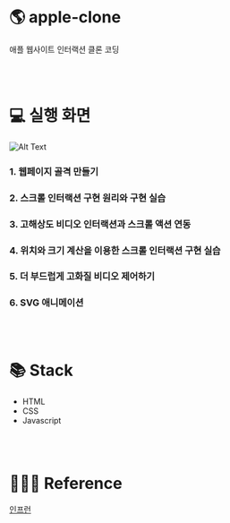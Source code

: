# 🌎 apple-clone

애플 웹사이트 인터랙션 클론 코딩 

<br><br>

# 💻 실행 화면
![Alt Text](https://github.com/ssoonD/apple-clone/blob/main/gif/apple-clone.gif)
<br>
### 1. 웹페이지 골격 만들기
### 2. 스크롤 인터랙션 구현 원리와 구현 실습
### 3. 고해상도 비디오 인터랙션과 스크롤 액션 연동
### 4. 위치와 크기 계산을 이용한 스크롤 인터랙션 구현 실습
### 5. 더 부드럽게 고화질 비디오 제어하기
### 6. SVG 애니메이션

<br><br>

# 📚 Stack
- HTML
- CSS
- Javascript    

<br><br>

# 👩🏻‍🏫 Reference
[인프런](https://www.inflearn.com/course/%EC%95%A0%ED%94%8C-%EC%9B%B9%EC%82%AC%EC%9D%B4%ED%8A%B8-%EC%9D%B8%ED%84%B0%EB%9E%99%EC%85%98-%ED%81%B4%EB%A1%A0/dashboard)
